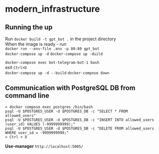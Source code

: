 # modern_infrastructure

## Running the up  
Run ```docker build -t gpt_bot .``` in the project directory  
When the image is ready - run  
```docker run --env-file .env -p 80:80 gpt_bot```  
```docker-compose up -d```
```docker-compose up -duild```

``` docker-compose exec bot-telegram-bot-1 bash ```  
 exit ``` Ctrl+D ```   
```docker-compose up -d --build```
```docker-compose down```


## Communication with PostgreSQL DB from command line
```
> docker compose exec postgres /bin/bash
psql -U $POSTGRES_USER -d $POSTGRES_DB -c "SELECT * FROM allowed_users"
psql -U $POSTGRES_USER -d $POSTGRES_DB -c "INSERT INTO allowed_users (user_id) VALUES (-9999999999);"
psql -U $POSTGRES_USER -d $POSTGRES_DB -c "DELETE FROM allowed_users WHERE user_id = -9999999999;"
> Ctrl + D
```  

**Use-manager** ```http://localhost:5005/```  